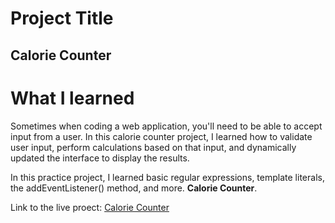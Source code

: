 # Project Title

<h2>Calorie Counter</h2>

# What I learned

<p>Sometimes when coding a web application, you'll need to be able to accept input from a user. In this calorie counter project, I learned how to validate user input, perform calculations based on that input, and dynamically updated the interface to display the results.
</p>

<p>
In this practice project, I learned basic regular expressions, template literals, the addEventListener() method, and more. <strong>Calorie Counter</strong>.</p>

<p>Link to the live proect: <a href="https://anyanwujohnpaul.github.io/calorie-counter/">Calorie Counter</a></p>
